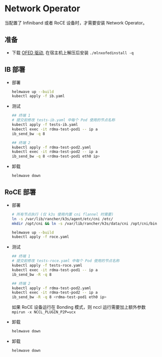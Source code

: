 # Network Operator

当配置了 Infiniband 或者 RoCE 设备时，才需要安装 Network Operator。

## 准备

* 下载 [OFED 驱动](https://network.nvidia.com/products/infiniband-drivers/linux/mlnx_ofed/), 在宿主机上解压后安装 `./mlnxofedinstall -q`

## IB 部署

- 部署

  ```sh
  helmwave up --build
  kubectl apply -f ib.yaml
  ```
- 测试

  ```sh
  ## 终端 1
  # 提交前修改 tests-ib.yaml 中每个 Pod 使用的节点名称
  kubectl apply -f tests-ib.yaml
  kubectl exec -it rdma-test-pod1 -- ip a
  ib_send_bw -q 8 

  ## 终端 2
  kubectl apply -f rdma-test-pod2.yaml
  kubectl exec -it rdma-test-pod2 -- ip a
  ib_send_bw -q 8 <rdma-test-pod1 eth0 ip>
  ```

- 卸载

  ```sh
  helmwave down
  ```

## RoCE 部署

- 部署

  ```sh
  # 所有节点执行 (仅 k3s 使用内置 cni flannel 时需要)
  ln -s /var/lib/rancher/k3s/agent/etc/cni /etc/
  mkdir /opt/cni && ln -s /var/lib/rancher/k3s/data/cni /opt/cni/bin

  helmwave up --build
  kubectl apply -f roce.yaml
  ```
- 测试

  ```sh
  ## 终端 1
  # 提交前修改 tests-roce.yaml 中每个 Pod 使用的节点名称
  kubectl apply -f tests-roce.yaml
  kubectl exec -it rdma-test-pod1 -- ip a
  ib_send_bw -R -q 8 

  ## 终端 2
  kubectl apply -f rdma-test-pod2.yaml
  kubectl exec -it rdma-test-pod2 -- ip a
  ib_send_bw -R -q 8 <rdma-test-pod1 eth0 ip>
  ```

  如果 RoCE 设备运行在 Bonding 模式，则 nccl 运行需要加上额外参数 `mpirun -x NCCL_PLUGIN_P2P=ucx`

- 卸载
  ```sh
  helmwave down
  ```

- 卸载

  ```sh
  helmwave down
  ```
